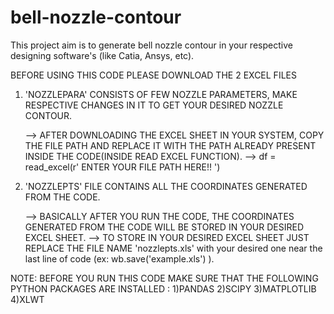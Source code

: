 # bell-nozzle-contour

This project aim is to generate bell nozzle contour in your respective designing software's (like Catia, Ansys, etc).

BEFORE USING THIS CODE PLEASE DOWNLOAD THE 2 EXCEL FILES

1) 'NOZZLEPARA' CONSISTS OF FEW NOZZLE PARAMETERS, MAKE RESPECTIVE CHANGES IN IT TO GET YOUR DESIRED NOZZLE CONTOUR.

    --> AFTER DOWNLOADING THE EXCEL SHEET IN YOUR SYSTEM, COPY THE FILE PATH AND REPLACE IT WITH THE PATH ALREADY PRESENT INSIDE THE CODE(INSIDE READ EXCEL FUNCTION).
    --> df = read_excel(r' ENTER YOUR FILE PATH HERE!! ')
    
2) 'NOZZLEPTS' FILE CONTAINS ALL THE COORDINATES GENERATED FROM THE CODE.
    
    --> BASICALLY AFTER YOU RUN THE CODE, THE COORDINATES GENERATED FROM THE CODE WILL BE STORED IN YOUR DESIRED EXCEL SHEET.
    --> TO STORE IN YOUR DESIRED EXCEL SHEET JUST REPLACE THE FILE NAME 'nozzlepts.xls' with your desired one near the last line of code (ex: wb.save('example.xls') ).
    
NOTE:
BEFORE YOU RUN THIS CODE MAKE SURE THAT THE FOLLOWING PYTHON PACKAGES ARE INSTALLED :
1)PANDAS
2)SCIPY
3)MATPLOTLIB
4)XLWT

